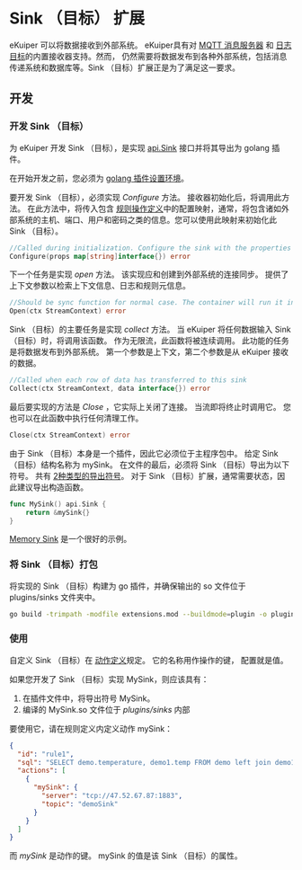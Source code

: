 # Sink （目标） 扩展

eKuiper 可以将数据接收到外部系统。 eKuiper具有对  [MQTT 消息服务器](../rules/sinks/mqtt.md) 和 [日志目标](../rules/sinks/logs.md)的内置接收器支持。然而， 仍然需要将数据发布到各种外部系统，包括消息传递系统和数据库等。Sink （目标）扩展正是为了满足这一要求。

## 开发

### 开发 Sink （目标）

为 eKuiper 开发 Sink （目标），是实现 [api.Sink](https://github.com/lf-edge/ekuiper/blob/master/xstream/api/stream.go) 接口并将其导出为 golang 插件。

在开始开发之前，您必须为 [golang 插件设置环境](overview.md#setup-the-plugin-developing-environment)。

要开发 Sink （目标），必须实现 _Configure_ 方法。 接收器初始化后，将调用此方法。 在此方法中，将传入包含 [规则操作定义](../rules/overview.md#actions)中的配置映射，通常，将包含诸如外部系统的主机、端口、用户和密码之类的信息。您可以使用此映射来初始化此 Sink （目标）。

```go
//Called during initialization. Configure the sink with the properties from action definition 
Configure(props map[string]interface{}) error
```
下一个任务是实现 _open_ 方法。 该实现应和创建到外部系统的连接同步。 提供了上下文参数以检索上下文信息、日志和规则元信息。

```go
//Should be sync function for normal case. The container will run it in go func
Open(ctx StreamContext) error
```

Sink （目标）的主要任务是实现 _collect_ 方法。 当 eKuiper 将任何数据输入 Sink （目标）时，将调用该函数。 作为无限流，此函数将被连续调用。 此功能的任务是将数据发布到外部系统。 第一个参数是上下文，第二个参数是从 eKuiper 接收的数据。

```go
//Called when each row of data has transferred to this sink
Collect(ctx StreamContext, data interface{}) error
```

最后要实现的方法是 _Close_ ，它实际上关闭了连接。 当流即将终止时调用它。 您也可以在此函数中执行任何清理工作。

```go
Close(ctx StreamContext) error
```

由于 Sink （目标）本身是一个插件，因此它必须位于主程序包中。 给定 Sink （目标）结构名称为 mySink。 在文件的最后，必须将 Sink （目标）导出为以下符号。 共有 [2种类型的导出符号](overview.md#plugin-development)。 对于 Sink （目标）扩展，通常需要状态，因此建议导出构造函数。

```go
func MySink() api.Sink {
	return &mySink{}
}
```

[Memory Sink](https://github.com/lf-edge/ekuiper/blob/master/plugins/sinks/memory/memory.go) 是一个很好的示例。

### 将 Sink （目标）打包
将实现的 Sink （目标）构建为 go 插件，并确保输出的 so 文件位于 plugins/sinks 文件夹中。

```bash
go build -trimpath -modfile extensions.mod --buildmode=plugin -o plugins/sinks/MySink.so extensions/sinks/my_sink.go
```

### 使用

自定义 Sink （目标）在 [动作定义](../rules/overview.md#actions)规定。 它的名称用作操作的键， 配置就是值。

如果您开发了 Sink （目标）实现 MySink，则应该具有：
1. 在插件文件中，将导出符号 MySink。
2. 编译的 MySink.so 文件位于 _plugins/sinks_ 内部

要使用它，请在规则定义内定义动作 mySink：

```json
{
  "id": "rule1",
  "sql": "SELECT demo.temperature, demo1.temp FROM demo left join demo1 on demo.timestamp = demo1.timestamp where demo.temperature > demo1.temp GROUP BY demo.temperature, HOPPINGWINDOW(ss, 20, 10)",
  "actions": [
    {
      "mySink": {
        "server": "tcp://47.52.67.87:1883",
        "topic": "demoSink"
      }
    }
  ]
}
```
而 _mySink_ 是动作的键。 mySink 的值是该 Sink （目标）的属性。